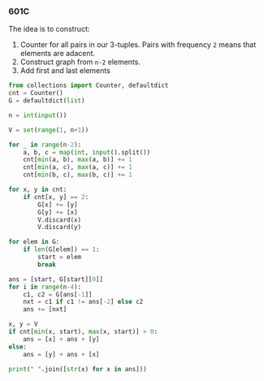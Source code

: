 ### 601C

The idea is to construct:
1. Counter for all pairs in our 3-tuples. Pairs with frequency `2` means that elements are adacent.
2. Construct graph from `n-2` elements.
3. Add first and last elements


```python
from collections import Counter, defaultdict
cnt = Counter()
G = defaultdict(list)

n = int(input())

V = set(range(1, n+1))

for _ in range(n-2):
    a, b, c = map(int, input().split())
    cnt[min(a, b), max(a, b)] += 1
    cnt[min(a, c), max(a, c)] += 1
    cnt[min(b, c), max(b, c)] += 1

for x, y in cnt:
    if cnt[x, y] == 2:
        G[x] += [y]
        G[y] += [x]
        V.discard(x)
        V.discard(y)

for elem in G:
    if len(G[elem]) == 1:
        start = elem
        break

ans = [start, G[start][0]]
for i in range(n-4):
    c1, c2 = G[ans[-1]]
    nxt = c1 if c1 != ans[-2] else c2
    ans += [nxt]

x, y = V
if cnt[min(x, start), max(x, start)] > 0:
    ans = [x] + ans + [y]
else:
    ans = [y] + ans + [x]

print(" ".join([str(x) for x in ans]))
```